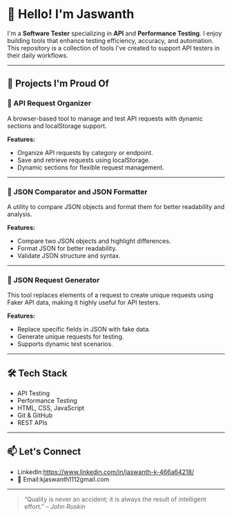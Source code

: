 
# 👋 Hello! I'm Jaswanth

I'm a **Software Tester** specializing in **API** and **Performance Testing**. I enjoy building tools that enhance testing efficiency, accuracy, and automation. This repository is a collection of tools I've created to support API testers in their daily workflows.

---

## 🚀 Projects I'm Proud Of

### 🔹 API Request Organizer
A browser-based tool to manage and test API requests with dynamic sections and localStorage support.

**Features:**
- Organize API requests by category or endpoint.
- Save and retrieve requests using localStorage.
- Dynamic sections for flexible request management.

---

### 🔹 JSON Comparator and JSON Formatter
A utility to compare JSON objects and format them for better readability and analysis.

**Features:**
- Compare two JSON objects and highlight differences.
- Format JSON for better readability.
- Validate JSON structure and syntax.

---

### 🔹 JSON Request Generator
This tool replaces elements of a request to create unique requests using Faker API data, making it highly useful for API testers.

**Features:**
- Replace specific fields in JSON with fake data.
- Generate unique requests for testing.
- Supports dynamic test scenarios.

---

## 🛠️ Tech Stack

- API Testing
- Performance Testing
- HTML, CSS, JavaScript
- Git & GitHub
- REST APIs

---

## 📫 Let's Connect

- LinkedIn:https://www.linkedin.com/in/jaswanth-k-466a64218/
- 📧 Email:kjaswanth1112gmail.com

---

> “Quality is never an accident; it is always the result of intelligent effort.” – *John Ruskin*
